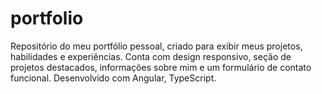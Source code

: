 # portfolio
Repositório do meu portfólio pessoal, criado para exibir meus projetos, habilidades e experiências. Conta com design responsivo, seção de projetos destacados, informações sobre mim e um formulário de contato funcional. Desenvolvido com Angular, TypeScript.
